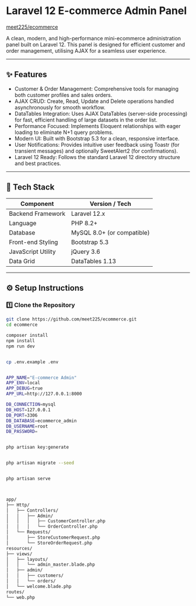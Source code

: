 # Laravel 12 E-commerce Admin Panel  
[meet225/ecommerce](https://github.com/meet225/ecommerce)

A clean, modern, and high-performance mini-ecommerce administration panel built on Laravel 12. This panel is designed for efficient customer and order management, utilising AJAX for a seamless user experience.

---

## ✨ Features  
- Customer & Order Management: Comprehensive tools for managing both customer profiles and sales orders.  
- AJAX CRUD: Create, Read, Update and Delete operations handled asynchronously for smooth workflow.  
- DataTables Integration: Uses AJAX DataTables (server-side processing) for fast, efficient handling of large datasets in the order list.  
- Performance Focused: Implements Eloquent relationships with eager loading to eliminate N+1 query problems.  
- Modern UI: Built with Bootstrap 5.3 for a clean, responsive interface.  
- User Notifications: Provides intuitive user feedback using Toastr (for transient messages) and optionally SweetAlert2 (for confirmations).  
- Laravel 12 Ready: Follows the standard Laravel 12 directory structure and best practices.

---

## 🧰 Tech Stack  
| Component        | Version / Tech        |
|------------------|------------------------|
| Backend Framework| Laravel 12.x            |
| Language         | PHP 8.2+                |
| Database         | MySQL 8.0+ (or compatible)|
| Front-end Styling| Bootstrap 5.3           |
| JavaScript Utility| jQuery 3.6             |
| Data Grid        | DataTables 1.13         |

---

## ⚙️ Setup Instructions  
### 1️⃣ Clone the Repository  
```bash
git clone https://github.com/meet225/ecommerce.git
cd ecommerce

composer install
npm install
npm run dev


cp .env.example .env


APP_NAME="E-commerce Admin"
APP_ENV=local
APP_DEBUG=true
APP_URL=http://127.0.0.1:8000

DB_CONNECTION=mysql
DB_HOST=127.0.0.1
DB_PORT=3306
DB_DATABASE=ecommerce_admin
DB_USERNAME=root
DB_PASSWORD=


php artisan key:generate


php artisan migrate --seed


php artisan serve



app/
├── Http/
│   ├── Controllers/
│   │   ├── Admin/
│   │   │   ├── CustomerController.php
│   │   │   └── OrderController.php
│   └── Requests/
│       ├── StoreCustomerRequest.php
│       └── StoreOrderRequest.php
resources/
├── views/
│   ├── layouts/
│   │   └── admin_master.blade.php
│   ├── admin/
│   │   ├── customers/
│   │   └── orders/
│   └── welcome.blade.php
routes/
└── web.php
